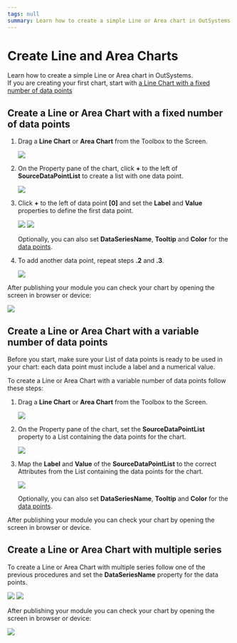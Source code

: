 ```yaml
---
tags: null
summary: Learn how to create a simple Line or Area chart in OutSystems.
---
```


# Create Line and Area Charts

Learn how to create a simple Line or Area chart in OutSystems.  
If you are creating your first chart, start with [a Line Chart with a fixed number of data points](chart-task-linearea.md#create-a-line-or-area-chart-with-a-fixed-number-of-data-points)

## Create a Line or Area Chart with a fixed number of data points

1. Drag a **Line Chart** or **Area Chart** from the Toolbox to the Screen.

   ![](../../../../.gitbook/assets/line-01.png)

2. On the Property pane of the chart, click **+** to the left of **SourceDataPointList** to create a list with one data point.

   ![](https://github.com/danielmarquespt/docs-product/tree/e7ea3f444d5129dab245c69ab72ae091554bc4fb/src/ref/apis/charts/images/line-02.png?width=400)

3. Click **+** to the left of data point **\[0\]** and set the **Label** and **Value** properties to define the first data point.

   ![](https://github.com/danielmarquespt/docs-product/tree/e7ea3f444d5129dab245c69ab72ae091554bc4fb/src/ref/apis/charts/images/line-03.png?width=400) ![](https://github.com/danielmarquespt/docs-product/tree/e7ea3f444d5129dab245c69ab72ae091554bc4fb/src/ref/apis/charts/images/line-04.png?width=400)

   Optionally, you can also set **DataSeriesName**, **Tooltip** and **Color** for the [data points](https://github.com/danielmarquespt/docs-product/tree/e7ea3f444d5129dab245c69ab72ae091554bc4fb/src/ref/apis/auto/charts-api.final.md#Structure_DataPoint).

4. To add another data point, repeat steps **.2** and **.3**.

   ![](https://github.com/danielmarquespt/docs-product/tree/e7ea3f444d5129dab245c69ab72ae091554bc4fb/src/ref/apis/charts/images/line-07.png?width=400)

After publishing your module you can check your chart by opening the screen in browser or device:

![](https://github.com/danielmarquespt/docs-product/tree/e7ea3f444d5129dab245c69ab72ae091554bc4fb/src/ref/apis/charts/images/line-result.png?width=400)

## Create a Line or Area Chart with a variable number of data points

Before you start, make sure your List of data points is ready to be used in your chart: each data point must include a label and a numerical value.

To create a Line or Area Chart with a variable number of data points follow these steps:

1. Drag a **Line Chart** or **Area Chart** from the Toolbox to the Screen.

   ![](../../../../.gitbook/assets/line-01%20%281%29.png)

2. On the Property pane of the chart, set the **SourceDataPointList** property to a List containing the data points for the chart.

   ![](https://github.com/danielmarquespt/docs-product/tree/e7ea3f444d5129dab245c69ab72ae091554bc4fb/src/ref/apis/charts/images/line-a02.png?width=400)

3. Map the **Label** and **Value** of the **SourceDataPointList** to the correct Attributes from the List containing the data points for the chart.

   ![](https://github.com/danielmarquespt/docs-product/tree/e7ea3f444d5129dab245c69ab72ae091554bc4fb/src/ref/apis/charts/images/line-a03.png?width=400)

   Optionally, you can also set **DataSeriesName**, **Tooltip** and **Color** for the [data points](https://github.com/danielmarquespt/docs-product/tree/e7ea3f444d5129dab245c69ab72ae091554bc4fb/src/ref/apis/auto/charts-api.final.md#Structure_DataPoint).

After publishing your module you can check your chart by opening the screen in browser or device.

## Create a Line or Area Chart with multiple series

To create a Line or Area Chart with multiple series follow one of the previous procedures and set the **DataSeriesName** property for the data points.

![](https://github.com/danielmarquespt/docs-product/tree/e7ea3f444d5129dab245c69ab72ae091554bc4fb/src/ref/apis/charts/images/line-ms01.png?width=400) ![](https://github.com/danielmarquespt/docs-product/tree/e7ea3f444d5129dab245c69ab72ae091554bc4fb/src/ref/apis/charts/images/line-ms02.png?width=400)

After publishing your module you can check your chart by opening the screen in browser or device:

![](https://github.com/danielmarquespt/docs-product/tree/e7ea3f444d5129dab245c69ab72ae091554bc4fb/src/ref/apis/charts/images/line-ms-result.png?width=400)

